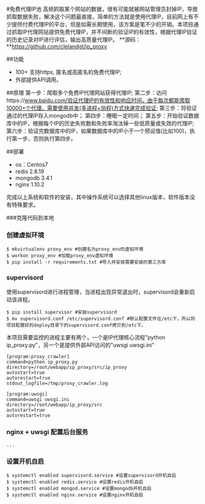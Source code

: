 #免费代理IP池
高频抓取某个网站的数据，很有可能就被网站管理员封掉IP，导致抓取数据失败，解决这个问题最直接，简单的方法就是使用代理IP。目前网上有不少提供付费代理IP的平台，但是如需长期使用，该方案是笔不少的开销。本项目通过抓取IP代理网站提供免费代理IP，并不间断的验证IP的有效性，根据代理IP验证的历史记录对IP进行评估，输出高质量代理IP。
**源码：**https://github.com/clelandgt/ip_proxy

##功能
- 100+ 支持https, 匿名或高匿名的免费代理IP;
- 外部提供API调用。

##原理
第一步：爬取多个免费IP代理网站获得代理IP;
第二步：访问https://www.baidu.com/验证代理IP的有效性和响应时间，由于每次都能爬取10000+个代理，需要使用并发(多进程+协程)方式快速完成验证;
第三步：将验证通过的代理IP存入mongodb中；
第四步：睡眠一定时间；
第五步：开始验证数据库中的IP，根据每个IP的历史失败数和失败率淘汰掉一些低质量或失效的代理IP;
第六步：验证完数据库中的IP，如果数据库中的IP小于一个预设值(比如100)，执行第一步，否则执行第四步。

##部署
- os：Centos7
- redis 2.8.19
- mongodb 3.4.1
- nginx 1.10.2

完成以上系统和软件的安装，其中操作系统可以选择其他linux版本，软件版本没有特殊要求。

###克隆代码到本地

### 创建虚拟环境
	$ mkvirtualenv proxy_env #创建名为proxy_env的虚拟环境
	$ workon proxy_env #加载proxy_env虚拟环境
	$ pip install -r requirements.txt #导入并安装需要安装的第三方库

### supervisord
使用supervisord进行进程管理，当进程出现异常退出时，supervisord会重新启动该进程。

	$ pip install supervisor #安装supervisord
	$ mv supervisord.conf /etc/supervisord.conf #默认配置文件在/etc下，所以将项目配置好的deploy目录下的supervisord.conf拷贝到/etc下。

本项目需要监控的进程主要有两个，一个是IP代理核心流程"python ip_proxy.py"，另一个是提供外部API访问的"uwsgi uwsgi.ini"

	[program:proxy_crawler]
	command=python ip_proxy.py
	directory=/root/webapp/ip_proxy/src/ip_proxy
	autostart=true
	autorestart=true
	stdout_logfile=/tmp/proxy_crawler.log

	[program:uwsgi]
	command=uwsgi uwsgi.ini
	directory=/root/webapp/ip_proxy/src
	autostart=true
	autorestart=true

### nginx + uwsgi 配置后台服务
	...

### 设置开机自启
	$ systemctl enabled supervisord.service #设置supervisord开机自启
	$ systemctl enabled redis.service #设置redis开机自启
	$ systemctl enabled mongod.service #设置mongodb开机自启
	$ systemctl enabled nginx.service #设置nginx开机自启

